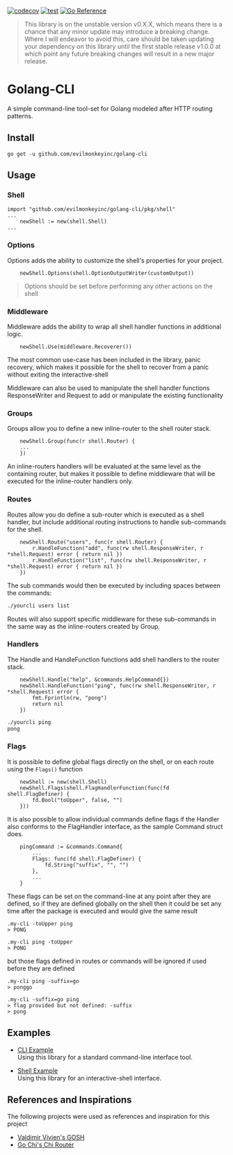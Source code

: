 [![codecov](https://codecov.io/gh/evilmonkeyinc/golang-cli/branch/main/graph/badge.svg?token=4PU85I7J2R)](https://codecov.io/gh/evilmonkeyinc/golang-cli)
[![test](https://github.com/evilmonkeyinc/golang-cli/actions/workflows/test.yaml/badge.svg?branch=main)](https://github.com/evilmonkeyinc/golang-cli/actions/workflows/test.yaml)
[![Go Reference](https://pkg.go.dev/badge/github.com/evilmonkeyinc/golang-cli.svg)](https://pkg.go.dev/github.com/evilmonkeyinc/golang-cli)

> This library is on the unstable version v0.X.X, which means there is a chance that any minor update may introduce a breaking change. Where I will endeavor to avoid this, care should be taken updating your dependency on this library until the first stable release v1.0.0 at which point any future breaking changes will result in a new major release.

# Golang-CLI

A simple command-line tool-set for Golang modeled after HTTP routing patterns.

## Install

`go get -u github.com/evilmonkeyinc/golang-cli`

## Usage

### Shell

```golang
import "github.com/evilmonkeyinc/golang-cli/pkg/shell"
...
    newShell := new(shell.Shell)
...
```

### Options

Options adds the ability to customize the shell's properties for your project.

```golang
    newShell.Options(shell.OptionOutputWriter(customOutput))
```

> Options should be set before performing any other actions on the shell

### Middleware

Middleware adds the ability to wrap all shell handler functions in additional logic.

```golang
    newShell.Use(middleware.Recoverer())
```

The most common use-case has been included in the library, panic recovery, which 
makes it possible for the shell to recover from a panic without exiting the interactive-shell

Middleware can also be used to manipulate the shell handler functions ResponseWriter and Request to add or manipulate the existing functionality

### Groups

Groups allow you to define a new inline-router to the shell router stack.

```golang
	newShell.Group(func(r shell.Router) {
	...
	})
```

An inline-routers handlers will be evaluated at the same level as the containing router, but makes it possible to define middleware that will be executed for the inline-router handlers only.

### Routes

Routes allow you do define a sub-router which is executed as a shell handler, but include additional
routing instructions to handle sub-commands for the shell.

```golang
    newShell.Route("users", func(r shell.Router) {
		r.HandleFunction("add", func(rw shell.ResponseWriter, r *shell.Request) error { return nil })
		r.HandleFunction("list", func(rw shell.ResponseWriter, r *shell.Request) error { return nil })
	})
```

The sub commands would then be executed by including spaces between the commands:

```bash
./yourcli users list
```

Routes will also support specific middleware for these sub-commands in the same way as the inline-routers created by Group.

### Handlers

The Handle and HandleFunction functions add shell handlers to the router stack. 

```golang
	newShell.Handle("help", &commands.HelpCommand{})
	newShell.HandleFunction("ping", func(rw shell.ResponseWriter, r *shell.Request) error {
		fmt.Fprintln(rw, "pong")
		return nil
	})
```

```bash
./yourcli ping
pong
```

### Flags

It is possible to define global flags directly on the shell, or on each route using the `Flags()` function

```golang
	newShell := new(shell.Shell)
	newShell.Flags(shell.FlagHandlerFunction(func(fd shell.FlagDefiner) {
		fd.Bool("toUpper", false, "")
	}))
```

It is also possible to allow individual commands define flags if the Handler also conforms to the FlagHandler interface, as the sample Command struct does.

```golang
	pingCommand := &commands.Command{
		...
		Flags: func(fd shell.FlagDefiner) {
			fd.String("suffix", "", "")
		},
		...
	}
```

These flags can be set on the command-line at any point after they are defined, so if they are defined globally on the shell then it could be set any time after the package is executed and would give the same result

```base
.my-cli -toUpper ping
> PONG

.my-cli ping -toUpper
> PONG
```

but those flags defined in routes or commands will be ignored if used before they are defined

```base
.my-cli ping -suffix=go
> ponggo

.my-cli -suffix=go ping
> flag provided but not defined: -suffix
> pong
```

## Examples

- [CLI Example](examples/cli/main.go)  
Using this library for a standard command-line interface tool.

- [Shell Example](examples/shell/main.go)  
Using this library for an interactive-shell interface.

## References and Inspirations

The following projects were used as references and inspiration for this project 

- [Valdimir Vivien's GOSH](https://github.com/vladimirvivien/gosh)  
- [Go Chi's Chi Router](https://github.com/go-chi/chi)
